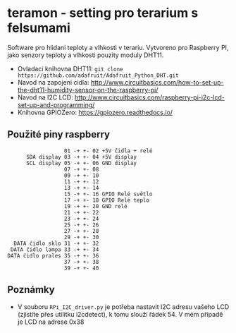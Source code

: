 # teramon - setting pro terarium s felsumami

Software pro hlidani teploty a vlhkosti v terariu. Vytvoreno pro Raspberry PI, jako senzory teploty a vlhkosti pouzity moduly DHT11.

* Ovladaci knihovna DHT11: `git clone https://github.com/adafruit/Adafruit_Python_DHT.git`
* Navod na zapojeni cidla: http://www.circuitbasics.com/how-to-set-up-the-dht11-humidity-sensor-on-the-raspberry-pi/
* Navod na I2C LCD: http://www.circuitbasics.com/raspberry-pi-i2c-lcd-set-up-and-programming/
* Knihovna GPIOZero: https://gpiozero.readthedocs.io/

## Použité piny raspberry

```
                  01 -+ +- 02 +5V čidla + relé
      SDA display 03 -+ +- 04 +5V display
      SCL display 05 -+ +- 06 GND display
                  07 -+ +- 08
                  09 -+ +- 10
                  11 -+ +- 12
                  13 -+ +- 14
                  15 -+ +- 16 GPIO Relé světlo
                  17 -+ +- 18 GPIO Relé teplo
                  19 -+ +- 20 GND relé
                  21 -+ +- 22
                  23 -+ +- 24
                  25 -+ +- 26
                  27 -+ +- 28
                  29 -+ +- 30
  DATA čidlo sklo 31 -+ +- 32
 DATA čidlo lampa 33 -+ +- 34
DATA čidlo prales 35 -+ +- 36
                  37 -+ +- 38
                  39 -+ +- 40
```

## Poznámky

* V souboru `RPi_I2C_driver.py` je potřeba nastavit I2C adresu vašeho LCD (zjistíte přes utilitku i2cdetect), k tomu slouží řádek 54. V mém případě je LCD na adrese 0x38
